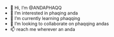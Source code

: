 - 👋 Hi, I’m @ANDAPHAQQ
- 👀 I’m interested in phaqing anda
- 🌱 I’m currently learning phaqqing
- 💞️ I’m looking to collaborate on phaqqing andas
- 📫 reach me wherever an anda
